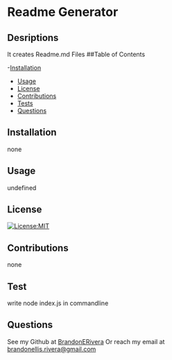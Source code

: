# Readme Generator
  ## Desriptions
  It creates Readme.md Files
  ##Table of Contents
  
  -[Installation](#Installation)
  - [Usage](#Usage)
  - [License](#License)
  - [Contributions](#Contributions)
  - [Tests](#Test)
  - [Questions](#Questions)
  ## Installation
  none
  ## Usage
  undefined
  ## License
  [![License:MIT](https://img.shields.io/badge/License-MIT-blue.svg)](https://opensource.org/licenses/MIT)
  ## Contributions
  none
  ## Test
  write node index.js in commandline
  ## Questions
  See my Github at [BrandonERivera](https://github.com/BrandonERivera)
  Or reach my email at brandonellis.rivera@gmail.com
